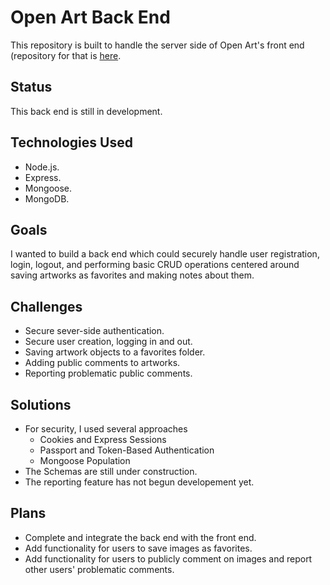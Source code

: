 # Open Art Back End

This repository is built to handle the server side of Open Art's front end (repository for that is [here]([https://open-art.netlify.app/](https://github.com/Grismund/openartreact)).

## Status
This back end is still in development.

## Technologies Used

  - Node.js.
  - Express.
  - Mongoose.
  - MongoDB.

## Goals

I wanted to build a back end which could securely handle user registration, login, logout, and performing basic CRUD operations centered around saving artworks as favorites and making notes about them.

## Challenges

  - Secure sever-side authentication.
  - Secure user creation, logging in and out.
  - Saving artwork objects to a favorites folder.
  - Adding public comments to artworks.
  - Reporting problematic public comments.

## Solutions

  - For security, I used several approaches
    -  Cookies and Express Sessions
    -  Passport and Token-Based Authentication
    -  Mongoose Population
  -  The Schemas are still under construction.
  -  The reporting feature has not begun developement yet.

## Plans

  - Complete and integrate the back end with the front end.
  - Add functionality for users to save images as favorites.
  - Add functionality for users to publicly comment on images and report other users' problematic comments.
